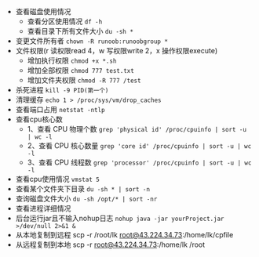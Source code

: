 
+ 查看磁盘使用情况
   + 查看分区使用情况 `df -h`
   + 查看目录下所有文件大小 `du -sh *`
+ 变更文件所有者 `chown -R runoob:runoobgroup *`
+ 文件权限(r 读权限read  4，w 写权限write 2，x 操作权限execute)
   + 增加执行权限 `chmod +x *.sh`
   + 增加全部权限 `chmod 777 test.txt`
   + 增加文件夹权限 `chmod -R 777 /test`
+ 杀死进程 `kill -9 PID(第一个)`
+ 清理缓存 `echo 1 > /proc/sys/vm/drop_caches`
+ 查看端口占用 `netstat -ntlp`
+ 查看cpu核心数 
  + 1、查看 CPU 物理个数 `grep 'physical id' /proc/cpuinfo | sort -u | wc -l`
  + 2、查看 CPU 核心数量 `grep 'core id' /proc/cpuinfo | sort -u | wc -l`
  + 3、查看 CPU 线程数 `grep 'processor' /proc/cpuinfo | sort -u | wc -l`
+ 查看cpu使用情况 `vmstat 5`
+ 查看某个文件夹下目录 `du -sh * | sort -n`
+ 查询磁盘文件大小 `du -sh /opt/* | sort -nr`
+ 查看进程详细情况
+ 后台运行jar且不输入nohup日志 `nohup java -jar yourProject.jar >/dev/null 2>&1 & `
+ 从本地复制到远程 scp -r /root/lk root@43.224.34.73:/home/lk/cpfile
+ 从远程复制到本地 scp -r root@43.224.34.73:/home/lk /root
